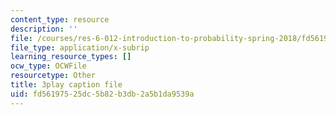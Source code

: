 ```yaml
---
content_type: resource
description: ''
file: /courses/res-6-012-introduction-to-probability-spring-2018/fd56197525dc5b82b3db2a5b1da9539a_0w_4QcvBYII.vtt
file_type: application/x-subrip
learning_resource_types: []
ocw_type: OCWFile
resourcetype: Other
title: 3play caption file
uid: fd561975-25dc-5b82-b3db-2a5b1da9539a
---
```

